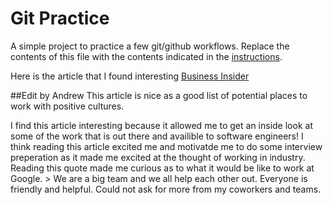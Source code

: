 # Git Practice
A simple project to practice a few git/github workflows.  Replace the contents of this file with the contents indicated in the [instructions](./instructions.md).

Here is the article that I found interesting [Business Insider](https://www.businessinsider.com/companies-with-the-best-engineering-teams-according-to-employees-comparably-2021-4)

##Edit by Andrew
This article is nice as a good list of potential places to work with positive cultures.

I find this article interesting because it allowed me to get an inside look at some of the work that is out there and availible to software engineers! I think reading this article excited me and motivatde me to do some interview preperation as it made me excited at the thought of working in industry. Reading this quote made me curious as to what it would be like to work at Google. > We are a big team and we all help each other out. Everyone is friendly and helpful. Could not ask for more from my coworkers and teams.





